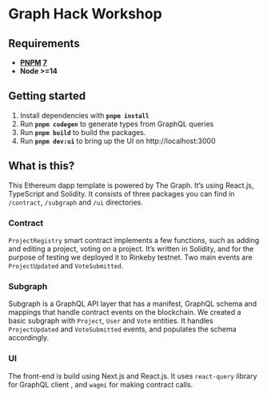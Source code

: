 # Graph Hack Workshop

## Requirements

- **[PNPM] [7](https://pnpm.io/installation)**
- **Node >=14**

[pnpm]: https://pnpm.io/

## Getting started

1. Install dependencies with **`pnpm install`**
2. Run **`pnpm codegen`** to generate types from GraphQL queries
3. Run **`pnpm build`** to build the packages.
4. Run **`pnpm dev:ui`** to bring up the UI on http://localhost:3000

## What is this?

This Ethereum dapp template is powered by The Graph. It’s using React.js, TypeScript and Solidity.
It consists of three packages you can find in `/contract`, `/subgraph` and `/ui` directories.

### Contract

`ProjectRegistry` smart contract implements a few functions, such as adding and editing a project, voting on a project. It’s written in Solidity, and for the purpose of testing we deployed it to Rinkeby testnet. Two main events are `ProjectUpdated` and `VoteSubmitted`.

### Subgraph

Subgraph is a GraphQL API layer that has a manifest, GraphQL schema and mappings that handle contract events on the blockchain. We created a basic subgraph with `Project`, `User` and `Vote` entities. It handles `ProjectUpdated` and `VoteSubmitted` events, and populates the schema accordingly.

### UI

The front-end is build using Next.js and React.js. It uses `react-query` library for GraphQL client , and `wagmi` for making contract calls.
